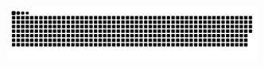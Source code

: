 ![snake gif](https://github.com/stooneg0mes/stooneg0mes/blob/output/github-contribution-grid-snake.svg)
